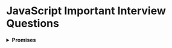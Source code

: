 # JavaScript Important Interview Questions

<div>
    <details>
        <summary>
            <b>Promises</b>
        </summary>
        <p></p>
        <ul>
            <li>Promises are the JavaScript object that repreasents the eventual completion or failure of an async operation.</li>
            <li>Promise has 3 states - pending, fulfilled, rejected.</li>
            <li>As soon as the promise is fulfilled or rejected - It updates the empty object which was assigned undefined in the pending state. </li>
            <li>A promise resolve only once and it is immutable.</li>
            <li>Using .then() method we can control, when we call the callback functions.</li>
            <li><b>To avaoid callback hell - </b> We use promise chaining to avaoid callback hell, this way our code expands vertically instead of horizontally. Chaining is done by .then()</li>
        </ul>
    </details>
</div>